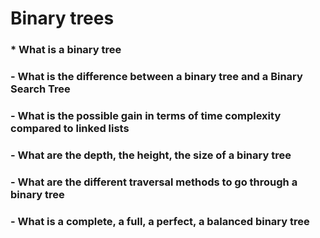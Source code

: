 # Binary trees
### * What is a binary tree
### - What is the difference between a binary tree and a Binary Search Tree
### - What is the possible gain in terms of time complexity compared to linked lists
### - What are the depth, the height, the size of a binary tree
### - What are the different traversal methods to go through a binary tree
### - What is a complete, a full, a perfect, a balanced binary tree
